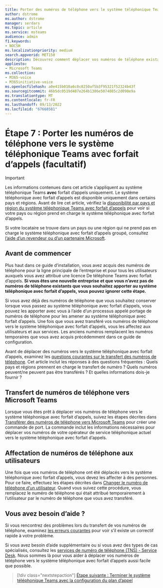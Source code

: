 ```yaml
---
title: Porter des numéros de téléphone vers le système téléphonique Teams avec forfait d’appels
author: dstrome
ms.author: dstrome
manager: serdars
ms.topic: article
ms.service: msteams
audience: admin
f1.keywords:
- NOCSH
ms.localizationpriority: medium
search.appverid: MET150
description: Découvrez comment déplacer vos numéros de téléphone existants de votre fournisseur actuel vers Téléphonie Microsoft Teams système avec forfait d’appels.
appliesto:
- Microsoft Teams
ms.collection:
- M365-voice
- M365initiative-voice
ms.openlocfilehash: a0e415b010a6c0c0250af5b3f95321f52324b43f
ms.sourcegitcommit: 46b5dc0519d487e264b1386e5074085c2d090e9a
ms.translationtype: MT
ms.contentlocale: fr-FR
ms.lasthandoff: 09/13/2022
ms.locfileid: "67668581"
---
```

# <a name="step-7-port-phone-numbers-to-teams-phone-system-with-calling-plan-optional"></a>Étape 7 : Porter les numéros de téléphone vers le système téléphonique Teams avec forfait d’appels (facultatif)

> [!IMPORTANT]
> Les informations contenues dans cet article s’appliquent au système téléphonique Teams **avec** forfait d’appels uniquement. Le système téléphonique avec forfait d’appels est disponible uniquement dans certains pays et régions. Avant de lire cet article, vérifiez la [disponibilité par pays et région du système téléphonique Teams avec forfait d’appels](../country-and-region-availability-for-audio-conferencing-and-calling-plans/country-and-region-availability-for-audio-conferencing-and-calling-plans.md) pour voir si votre pays ou région prend en charge le système téléphonique avec forfait d’appels.
>
> Si votre locataire se trouve dans un pays ou une région qui ne prend pas en charge le système téléphonique avec forfait d’appels groupé, consultez [l’aide d’un revendeur ou d’un partenaire Microsoft](reseller-partner-support.md).
> 
## <a name="before-you-start"></a>Avant de commencer
Plus haut dans ce guide d’installation, vous avez acquis des numéros de téléphone pour la ligne principale de l’entreprise et pour tous les utilisateurs auxquels vous avez attribué une licence De téléphone Teams avec forfait d’appels. **Si vous êtes une nouvelle entreprise et que vous n’avez pas de numéros de téléphone existants que vous souhaitez apporter au système téléphonique avec forfait d’appels, vous pouvez ignorer cette étape.**

Si vous avez déjà des numéros de téléphone que vous souhaitez conserver lorsque vous passez au système téléphonique avec forfait d’appels, vous pouvez les apporter avec vous à l’aide d’un processus appelé portage de numéros de téléphone pour les amener au système téléphonique avec forfait d’appels. Une fois que vous avez transféré vos numéros de téléphone vers le système téléphonique avec forfait d’appels, vous les affectez aux utilisateurs et aux services. Les anciens numéros remplacent les numéros temporaires que vous avez acquis précédemment dans ce guide de configuration.

Avant de déplacer des numéros vers le système téléphonique avec forfait d’appels, examinez les [questions courantes sur le transfert des numéros de téléphone](../phone-number-calling-plans/port-order-overview.md). Cet article inclut les réponses à des questions fréquentes : Quels pays et régions prennent en charge le transfert de numéro ? Quels numéros peuvent/ne peuvent pas être transférés ? Et quelles informations dois-je fournir ?

## <a name="transferring-phone-numbers-to-microsoft-teams"></a>Transfert de numéros de téléphone vers Microsoft Teams
Lorsque vous êtes prêt à déplacer vos numéros de téléphone vers le système téléphonique avec forfait d’appels, suivez les étapes décrites dans [Transférer des numéros de téléphone vers Microsoft Teams](../phone-number-calling-plans/transfer-phone-numbers-to-teams.md) pour créer une commande de port. La commande inclut les informations nécessaires pour déplacer vos numéros de votre opérateur de service téléphonique actuel vers le système téléphonique avec forfait d’appels.

## <a name="assigning-phone-numbers-to-users"></a>Affectation de numéros de téléphone aux utilisateurs
Une fois que vos numéros de téléphone ont été déplacés vers le système téléphonique avec forfait d’appels, vous devez les affecter à des personnes. Pour ce faire, effectuez les étapes décrites dans [Changer le numéro de téléphone d’un utilisateur](../assign-change-or-remove-a-phone-number-for-a-user.md). Quand vous suivez cette procédure, vous remplacez le numéro de téléphone qui était attribué temporairement à l’utilisateur par le numéro de téléphone que vous avez transféré.

## <a name="need-help"></a>Vous avez besoin d’aide ?

Si vous rencontrez des problèmes lors du transfert de vos numéros de téléphone, examinez [les erreurs courantes](../phone-number-calling-plans/port-order-overview.md#common-mistakes-to-watch-out-for) pour voir s’il existe un correctif rapide à votre problème.

Si vous avez besoin d’aide supplémentaire ou si vous avez des types de cas spécialisés, consultez les [services de numéro de téléphone (TNS) - Service Desk](../manage-phone-numbers-for-your-organization/contact-tns-service-desk.md). Nous sommes là pour vous aider à déplacer vos numéros de téléphone vers le système téléphonique avec forfait d’appels aussi facile que possible.

> [!div class="nextstepaction"]
> [Étape suivante : Terminer le système téléphonique Teams avec la configuration du plan d’appel](set-up-finish.md)
